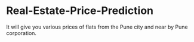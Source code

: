 # Real-Estate-Price-Prediction
It will give you various prices of flats from the Pune city and near  by Pune corporation.
